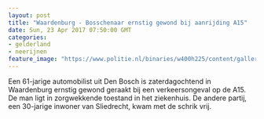 ```yaml
---
layout: post
title: "Waardenburg - Bosschenaar ernstig gewond bij aanrijding A15"
date: Sun, 23 Apr 2017 07:50:00 GMT
categories: 
- gelderland 
- neerijnen 
feature_image: "https://www.politie.nl/binaries/w400h225/content/gallery/politie/stockfotos/infra-en-voertuigen/traumahelikopter.jpg"
---
```


Een 61-jarige automobilist uit Den Bosch is zaterdagochtend in Waardenburg ernstig gewond geraakt bij een verkeersongeval op de A15. De man ligt in zorgwekkende toestand in het ziekenhuis. De andere partij, een 30-jarige inwoner van Sliedrecht, kwam met de schrik vrij.
